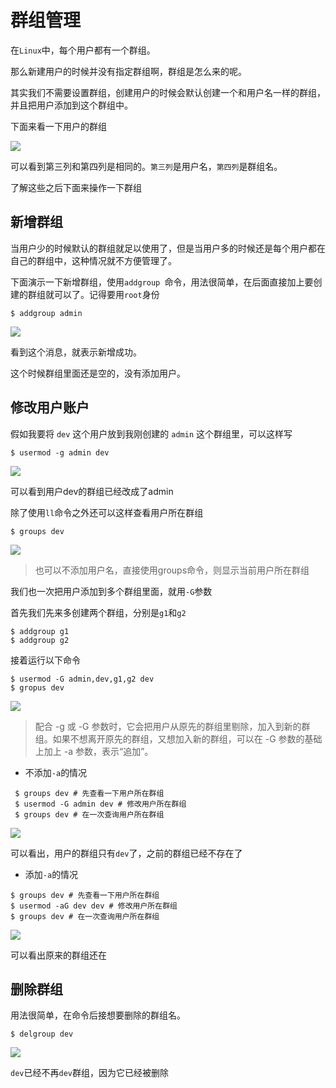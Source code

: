 # 群组管理
在`Linux`中，每个用户都有一个群组。

那么新建用户的时候并没有指定群组啊，群组是怎么来的呢。

其实我们不需要设置群组，创建用户的时候会默认创建一个和用户名一样的群组，并且把用户添加到这个群组中。

下面来看一下用户的群组

![](https://p3-juejin.byteimg.com/tos-cn-i-k3u1fbpfcp/f8b016ba237a4917be44590b5657d9d8~tplv-k3u1fbpfcp-zoom-1.image)

可以看到第三列和第四列是相同的。`第三列`是用户名，`第四列`是群组名。

了解这些之后下面来操作一下群组

## 新增群组

当用户少的时候默认的群组就足以使用了，但是当用户多的时候还是每个用户都在自己的群组中，这种情况就不方便管理了。

下面演示一下新增群组，使用`addgroup `命令，用法很简单，在后面直接加上要创建的群组就可以了。记得要用`root`身份

```shell
$ addgroup admin
```
![](https://p6-juejin.byteimg.com/tos-cn-i-k3u1fbpfcp/60fb204cbb4f4e7d84016c634818da1e~tplv-k3u1fbpfcp-zoom-1.image)

看到这个消息，就表示新增成功。

这个时候群组里面还是空的，没有添加用户。
## 修改用户账户
假如我要将 `dev` 这个用户放到我刚创建的 `admin` 这个群组里，可以这样写

```shell
$ usermod -g admin dev
```
![](https://p9-juejin.byteimg.com/tos-cn-i-k3u1fbpfcp/85d32fae8a974d66a209312aaca6d71c~tplv-k3u1fbpfcp-zoom-1.image)

可以看到用户dev的群组已经改成了admin

除了使用`ll`命令之外还可以这样查看用户所在群组
```shell
$ groups dev
```
![](https://p3-juejin.byteimg.com/tos-cn-i-k3u1fbpfcp/ae1f123767d54f15a5bf7c045d3403f7~tplv-k3u1fbpfcp-zoom-1.image)

> 也可以不添加用户名，直接使用groups命令，则显示当前用户所在群组

我们也一次把用户添加到多个群组里面，就用`-G`参数

首先我们先来多创建两个群组，分别是`g1`和`g2`

```shell
$ addgroup g1
$ addgroup g2
```
接着运行以下命令

```shell
$ usermod -G admin,dev,g1,g2 dev
$ gropus dev
```
![](https://p6-juejin.byteimg.com/tos-cn-i-k3u1fbpfcp/591947837e6947a2b065a854b78de643~tplv-k3u1fbpfcp-zoom-1.image)
>配合 -g 或 -G 参数时，它会把用户从原先的群组里剔除，加入到新的群组。如果不想离开原先的群组，又想加入新的群组，可以在 -G 参数的基础上加上 -a 参数，表示“追加”。

* 不添加`-a`的情况

```shell
 $ groups dev # 先查看一下用户所在群组
 $ usermod -G admin dev # 修改用户所在群组
 $ groups dev # 在一次查询用户所在群组
```
![](https://p6-juejin.byteimg.com/tos-cn-i-k3u1fbpfcp/7021f29ab3e444859879678c12d84de9~tplv-k3u1fbpfcp-zoom-1.image)

可以看出，用户的群组只有`dev`了，之前的群组已经不存在了

* 添加`-a`的情况
```shell
$ groups dev # 先查看一下用户所在群组
$ usermod -aG dev dev # 修改用户所在群组
$ groups dev # 在一次查询用户所在群组
```
![](https://p6-juejin.byteimg.com/tos-cn-i-k3u1fbpfcp/56207c151a4d4d759b1e6be4f55b980d~tplv-k3u1fbpfcp-zoom-1.image)

可以看出原来的群组还在

## 删除群组

用法很简单，在命令后接想要删除的群组名。

```shell
$ delgroup dev
```

![](https://p9-juejin.byteimg.com/tos-cn-i-k3u1fbpfcp/048865560eb442e585e60253b6807371~tplv-k3u1fbpfcp-zoom-1.image)

`dev`已经不再`dev`群组，因为它已经被删除